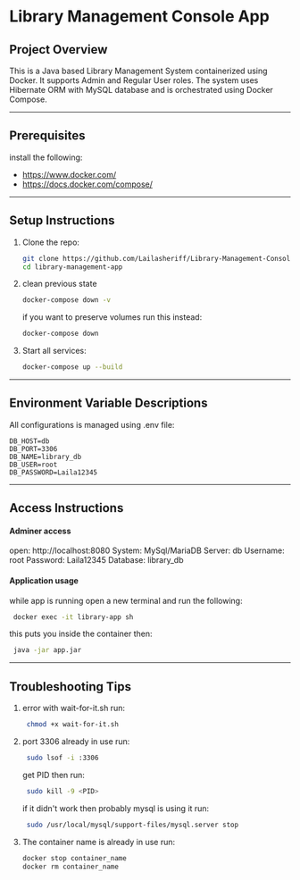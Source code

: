 # Library Management Console App

## Project Overview

This is a Java based Library Management System containerized using Docker.
It supports Admin and Regular User roles.
The system uses Hibernate ORM with MySQL database and is orchestrated using Docker Compose.

---

## Prerequisites
install the following:
- https://www.docker.com/
- https://docs.docker.com/compose/

---

## Setup Instructions

1. Clone the repo:
    ```bash
    git clone https://github.com/Lailasheriff/Library-Management-Console-App
    cd library-management-app
    ```
2. clean previous state
   ```bash
   docker-compose down -v 
   ```
   if you want to preserve volumes run this instead:
   ```bash
   docker-compose down 
   ```
3. Start all services:
    ```bash
    docker-compose up --build
    ```

---

## Environment Variable Descriptions
All configurations is managed using .env file:

```env
DB_HOST=db
DB_PORT=3306
DB_NAME=library_db
DB_USER=root
DB_PASSWORD=Laila12345
```
---
## Access Instructions
#### Adminer access
open: http://localhost:8080
System: MySql/MariaDB
Server: db
Username: root
Password: Laila12345
Database: library_db
#### Application usage
while app is running open a new terminal and run the following:
   ```bash
    docker exec -it library-app sh
   ```
this puts you inside the container then:
   ```bash
    java -jar app.jar
   ```
---
## Troubleshooting Tips
1. error with wait-for-it.sh run:
   ```bash
    chmod +x wait-for-it.sh
   ```
2. port 3306 already in use run:
   ```bash
    sudo lsof -i :3306
   ```
   get PID then run:
   ```bash
    sudo kill -9 <PID>
   ```
   if it didn't work then probably mysql is using it run:
   ```bash
    sudo /usr/local/mysql/support-files/mysql.server stop
   ```
3. The container name is already in use run:
   ```bash
   docker stop container_name
   docker rm container_name
   ```

